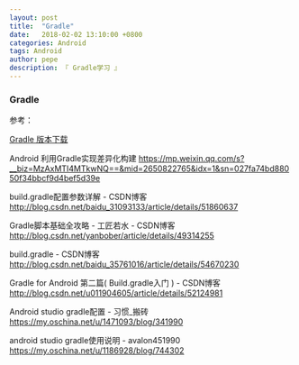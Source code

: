 ```yaml
---
layout: post
title:  "Gradle"
date:   2018-02-02 13:10:00 +0800
categories: Android
tags: Android
author: pepe
description: 『 Gradle学习 』
---
```


### Gradle


参考：

[Gradle 版本下载](http://services.gradle.org/distributions/)

Android 利用Gradle实现差异化构建
https://mp.weixin.qq.com/s?__biz=MzAxMTI4MTkwNQ==&mid=2650822765&idx=1&sn=027fa74bd88050f34bbcf9d4bef5d39e

build.gradle配置参数详解 - CSDN博客
http://blog.csdn.net/baidu_31093133/article/details/51860637

Gradle脚本基础全攻略 - 工匠若水 - CSDN博客
http://blog.csdn.net/yanbober/article/details/49314255

build.gradle - CSDN博客
http://blog.csdn.net/baidu_35761016/article/details/54670230

Gradle for Android 第二篇( Build.gradle入门 ) - CSDN博客
http://blog.csdn.net/u011904605/article/details/52124981

Android studio gradle配置 - 习惯_搬砖
https://my.oschina.net/u/1471093/blog/341990

android studio gradle使用说明 - avalon451990
https://my.oschina.net/u/1186928/blog/744302
